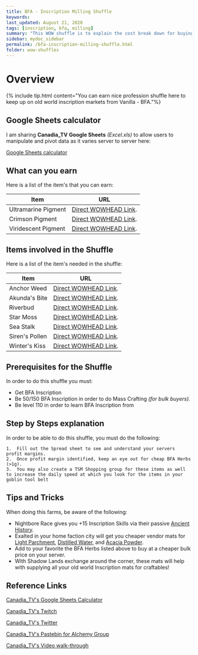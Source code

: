 ```yaml
---
title: BFA - Inscription Milling Shuffle
keywords:
last_updated: August 21, 2020
tags: [inscription, bfa, milling]
summary: "This WOW shuffle is to explain the cost break down for buying the mats of the auction house are worth milling into BFA inscription shuffling"
sidebar: mydoc_sidebar
permalink: /bfa-inscription-milling-shuffle.html
folder: wow-shuffles
---
```


# Overview
{% include tip.html content="You can earn nice profession shuffle here to keep up on old world inscription markets from Vanilla - BFA."%}

## Google Sheets calculator
I am sharing **Canadia_TV** **Google Sheets** _(Excel.xls)_ to allow users to manipulate and pivot data as it varies server to server here:

[Google Sheets calculator](https://docs.google.com/spreadsheets/d/1Kx2qPiGXGqS5_zla1sSN69yxrYlGdEVTzR4bypP8yJU/edit#gid=1839227392)

## What can you earn

Here is a list of the item's that you can earn:

|Item|URL|
|-------|--------|
|Ultramarine Pigment|[Direct WOWHEAD Link](https://www.wowhead.com/item=153635/ultramarine-pigment).|
|Crimson Pigment|[Direct WOWHEAD Link](https://www.wowhead.com/item=153636/crimson-pigment).|
|Viridescent Pigment|[Direct WOWHEAD Link](https://www.wowhead.com/item=153669/viridescent-pigment).|

## Items involved in the Shuffle

Here is a list of the item's needed in the shuffle:

|Item|URL|
|-------|--------|
|Anchor Weed|[Direct WOWHEAD Link](https://www.wowhead.com/item=152510/anchor-weed).|
|Akunda's Bite|[Direct WOWHEAD Link](https://www.wowhead.com/item=152507/akundas-bite).|
|Riverbud|[Direct WOWHEAD Link](https://www.wowhead.com/item=152505/riverbud).|
|Star Moss|[Direct WOWHEAD Link](https://www.wowhead.com/item=152506/star-moss).|
|Sea Stalk|[Direct WOWHEAD Link](https://www.wowhead.com/item=152511/sea-stalk).|
|Siren's Pollen|[Direct WOWHEAD Link](https://www.wowhead.com/item=152509/sirens-pollen).|
|Winter's Kiss|[Direct WOWHEAD Link](https://www.wowhead.com/item=152508/winters-kiss).|

## Prerequisites for the Shuffle
In order to do this shuffle you must:

* Get BFA Inscription
* Be 50/150 BFA Inscription in order to do Mass Crafting *(for bulk buyers)*.
* Be level 110 in order to learn BFA Inscription from

## Step by Steps explanation
In order to be able to do this shuffle, you must do the following:

```
1.  Fill out the Spread sheet to see and understand your servers profit margins.
2.  Once profit margin identified, keep an eye out for cheap BFA Herbs (>1g).
3.  You may also create a TSM Shopping group for these items as well to increase the daily speed at which you look for the items in your goblin tool belt
```

## Tips and Tricks
When doing this farms, be aware of the following:

* Nightbore Race gives you +15 Inscription Skills via their passive [Ancient History](https://www.wowhead.com/spell=255663/ancient-history).
* Exalted in your home faction city will get you cheaper vendor mats for [Light Parchment](https://www.wowhead.com/item=39354), [Distilled Water](https://www.wowhead.com/item=158186/distilled-water), and [Acacia Powder](https://www.wowhead.com/item=158205/acacia-powder).
* Add to your favorite the BFA Herbs listed above to buy at a cheaper bulk price on your server.
* With Shadow Lands exchange around the corner, these mats will help with supplying all your old world Inscription mats for craftables!

## Reference Links
[Canadia_TV's Google Sheets Calculator](https://docs.google.com/spreadsheets/d/1Kx2qPiGXGqS5_zla1sSN69yxrYlGdEVTzR4bypP8yJU/edit#gid=1839227392)

[Canadia_TV's Twitch](http://twitch.tv/canadia_tv)

[Canadia_TV's Twitter](https://twitter.com/canadia_tv)

[Canadia_TV's Pastebin for Alchemy Group](https://pastebin.com/ypPV7XuH)

[Canadia_TV's Video walk-through](https://www.youtube.com/watch?v=bahNtN-Z0yY&feature=youtu.be)
